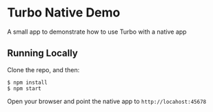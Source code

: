 # Turbo Native Demo

A small app to demonstrate how to use Turbo with a native app

## Running Locally

Clone the repo, and then:

```
$ npm install
$ npm start
```

Open your browser and point the native app to `http://locahost:45678`
